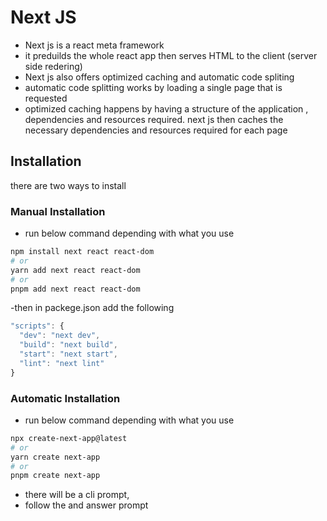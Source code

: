 # Next JS

- Next js is a react meta framework
- it preduilds the whole react app then serves HTML to the client (server side redering)
- Next js also offers optimized caching and automatic code spliting
- automatic code splitting works by loading a single page that is requested
- optimized caching happens by having a structure of the application , dependencies and resources
  required. next js then caches the necessary dependencies and resources required for each page

## Installation

there are two ways to install

### Manual Installation

- run below command depending with what you use

```bash
npm install next react react-dom
# or
yarn add next react react-dom
# or
pnpm add next react react-dom
```

-then in packege.json add the following

```javascript
"scripts": {
  "dev": "next dev",
  "build": "next build",
  "start": "next start",
  "lint": "next lint"
}
```

### Automatic Installation

- run below command depending with what you use

```bash
npx create-next-app@latest
# or
yarn create next-app
# or
pnpm create next-app
```

- there will be a cli prompt,
- follow the and answer prompt
